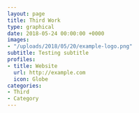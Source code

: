 ```yaml
---
layout: page
title: Third Work
type: graphical
date: 2018-05-24 00:00:00 +0000
images:
- "/uploads/2018/05/20/example-logo.png"
subtitle: Testing subtitle
profiles:
- title: Website
  url: http://example.com
  icon: Globe
categories:
- Third
- Category
---
```

